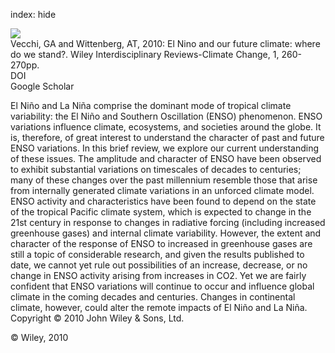 index: hide

<div class="Citation">
    <div class="Citation-thumb CitationThumb-linked"  data-href="https://doi.org/10.1002/wcc.33">
      <img src="https://static.claimspace.cloud/climate-study-static/refs/thumbs/14/Vecchi_and_Wittenberg_2010-thumb.png" />
    </div>

  <div class="Citation-body">
    <div class="Citation-text">Vecchi, GA and Wittenberg, AT, 2010: El Nino and our future climate: where do we stand?. <span class="Article-journal">Wiley Interdisciplinary Reviews-Climate Change, </span><span class="Article-volume">1, </span>260-270pp.</div>
    <div class="Citation-links">
      <div class="CitationLink" data-href="https://doi.org/10.1002/wcc.33">
        <div class="CitationLink-icon CitationLink-Doi"></div>
        <div class="CitationLink-text">DOI</div>
      </div>
      <div class="CitationLink" data-href="https://scholar.google.com/scholar?q=10.1002/wcc.33">
        <div class="CitationLink-icon CitationLink-Scholar"></div>
        <div class="CitationLink-text">Google Scholar</div>
      </div>
    </div>
  </div>
</div>

El Niño and La Niña comprise the dominant mode of tropical climate variability: the El Niño and Southern Oscillation (ENSO) phenomenon. ENSO variations influence climate, ecosystems, and societies around the globe. It is, therefore, of great interest to understand the character of past and future ENSO variations. In this brief review, we explore our current understanding of these issues. The amplitude and character of ENSO have been observed to exhibit substantial variations on timescales of decades to centuries; many of these changes over the past millennium resemble those that arise from internally generated climate variations in an unforced climate model. ENSO activity and characteristics have been found to depend on the state of the tropical Pacific climate system, which is expected to change in the 21st century in response to changes in radiative forcing (including increased greenhouse gases) and internal climate variability. However, the extent and character of the response of ENSO to increased in greenhouse gases are still a topic of considerable research, and given the results published to date, we cannot yet rule out possibilities of an increase, decrease, or no change in ENSO activity arising from increases in CO2. Yet we are fairly confident that ENSO variations will continue to occur and influence global climate in the coming decades and centuries. Changes in continental climate, however, could alter the remote impacts of El Niño and La Niña. Copyright © 2010 John Wiley & Sons, Ltd.

<div class="Citation-copy">
&copy; Wiley, 2010
</div>